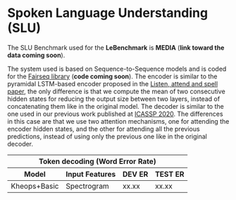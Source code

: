 # Spoken Language Understanding (SLU)

The SLU Benchmark used for the **LeBenchmark** is **MEDIA** (**link toward the data coming soon**).

The system used is based on Sequence-to-Sequence models and is coded for the [Fairseq library](https://github.com/pytorch/fairseq) (**code coming soon**).
The encoder is similar to the pyramidal LSTM-based encoder proposed in the [Listen, attend and spell paper](https://arxiv.org/abs/1508.01211), the only difference is that we compute the mean of two consecutive hidden states for reducing the output size between two layers, instead of concatenating them like in the original model.
The decoder is similar to the one used in our previous work published at [ICASSP 2020](http://www.marcodinarelli.it/publications/2020_ICASSP_EndToEndSLU.pdf). The differences in this case are that we use two attention mechanisms, one for attending the encoder hidden states, and the other for attending all the previous predictions, instead of using only the previous one like in the original decoder.

<table>
  <thead>
    <tr>
      <th colspan="4"> Token decoding (Word Error Rate)</th>
    </tr>  
    <tr>
      <th> Model </th>
      <th> Input Features </th>
      <th> DEV ER </th>
      <th> TEST ER </th>
    </tr>
  </thead>
  
  <tbody>
    <tr>
      <td> Kheops+Basic </td> <td> Spectrogram </td> <td> xx.xx </td> <td> xx.xx </td>
    </tr>
  </tbody>
 </table>
